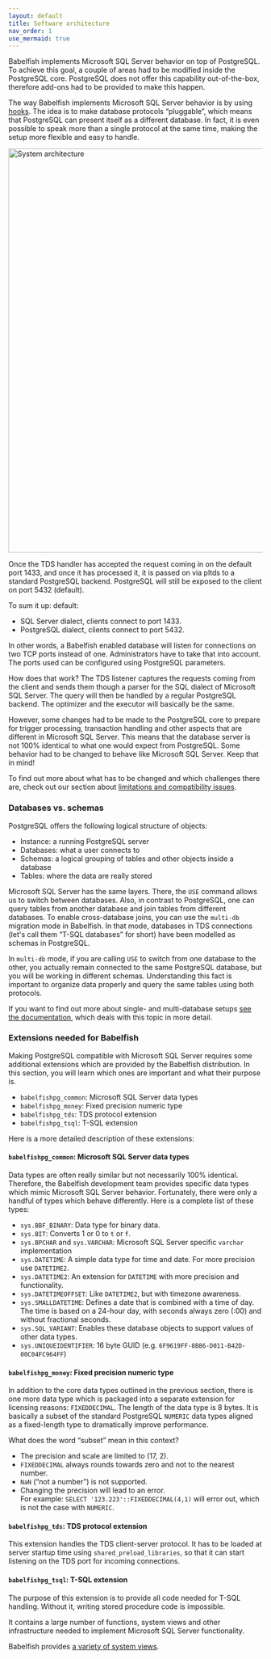 ```yaml
---
layout: default
title: Software architecture
nav_order: 1
use_mermaid: true
---
```


Babelfish implements Microsoft SQL Server behavior on top of PostgreSQL. To achieve this goal, a
couple of areas had to be modified inside the PostgreSQL core. PostgreSQL does
not offer this capability out-of-the-box, therefore add-ons had to be provided
to make this happen.

The way Babelfish implements Microsoft SQL Server behavior is by using
[hooks](/docs/internals/postgresql-hooks). The idea is to make database protocols &ldquo;pluggable&rdquo;,
which means that PostgreSQL can present itself as a different database. In fact, it
is even possible to speak more than a single protocol at the same time, making
the setup more flexible and easy to handle.

<img src="/assets/images/babel_architecture.png" title="System architecture" width="800"/>

Once the TDS handler has accepted the request coming in on the default port 1433,
and once it has processed it, it is passed on via pltds to a standard PostgreSQL backend.
PostgreSQL will still be exposed to the client on port 5432 (default).

To sum it up: default:

- SQL Server dialect, clients connect to port 1433.
- PostgreSQL dialect, clients connect to port 5432.

In other words, a Babelfish enabled database will listen for connections on two
TCP ports instead of one. Administrators have to take that into account. The ports
used can be configured using PostgreSQL parameters.

How does that work? The TDS listener captures the requests coming
from the client and sends them though a parser for the SQL dialect of Microsoft
SQL Server.  The query will then be handled by a regular PostgreSQL
backend. The optimizer and the executor will basically be the same.

However, some changes had to be made to the PostgreSQL core to prepare for
trigger processing, transaction handling and other aspects that are different in
Microsoft SQL Server.  This means that the database server is not 100% identical
to what one would expect from PostgreSQL.  Some behavior had to be changed to
behave like Microsoft SQL Server.  Keep that in mind!

To find out more about what has to be changed and which challenges there are, check
out our section about [limitations and compatibility issues](/docs/usage/limitations-of-babelfish).

### Databases vs. schemas

PostgreSQL offers the following logical structure of objects:

- Instance: a running PostgreSQL server
- Databases: what a user connects to
- Schemas: a logical grouping of tables and other objects inside a database
- Tables: where the data are really stored

Microsoft SQL Server has the same layers.  There, the `USE` command
allows us to switch between databases. Also, in contrast to PostgreSQL,
one can query tables from another database and join tables from different databases.
To enable cross-database joins, you can use the `multi-db` migration mode
in Babelfish.  In that mode, databases in TDS connections (let's call them
&ldquo;T-SQL databases&rdquo; for short) have been modelled as schemas in PostgreSQL.

In `multi-db` mode, if you are calling `USE` to switch from one
database to the other, you actually remain connected to the same
PostgreSQL database, but you will be working in different
schemas. Understanding this fact is important to organize data
properly and query the same tables using both protocols.

If you want to find out more about single- and multi-database
setups [see the documentation](/docs/installation/single-multiple),
which deals with this topic in more detail.

### Extensions needed for Babelfish

Making PostgreSQL compatible with Microsoft SQL Server requires some additional
extensions which are provided by the Babelfish distribution. In this section, you
will learn which ones are important and what their purpose is.

- `babelfishpg_common`: Microsoft SQL Server data types
- `babelfishpg_money`: Fixed precision numeric type
- `babelfishpg_tds`: TDS protocol extension
- `babelfishpg_tsql`: T-SQL extension

Here is a more detailed description of these extensions:

#### `babelfishpg_common`: Microsoft SQL Server data types

Data types are often really similar but not necessarily 100% identical.
Therefore, the Babelfish development team provides specific data types which
mimic Microsoft SQL Server behavior. Fortunately, there were only a handful of
types which behave differently. Here is a complete list of these types:

- `sys.BBF_BINARY`: Data type for binary data.
- `sys.BIT`: Converts 1 or 0 to `t` or `f`.
- `sys.BPCHAR` and `sys.VARCHAR`: Microsoft SQL Server specific `varchar` implementation
- `sys.DATETIME`: A simple data type for time and date. For more precision use
  `DATETIME2`.
- `sys.DATETIME2`: An extension for `DATETIME` with more
  precision and functionality.
- `sys.DATETIMEOFFSET`: Like `DATETIME2`, but with timezone awareness.
- `sys.SMALLDATETIME`: Defines a date that is combined with a time of day. The time
  is based on a 24-hour day, with seconds always zero (:00) and without
  fractional seconds.
- `sys.SQL_VARIANT`: Enables these database objects to support values of
  other data types.
- `sys.UNIQUEIDENTIFIER`: 16 byte GUID (e.g. `6F9619FF-8B86-D011-B42D-00C04FC964FF`)

#### `babelfishpg_money`: Fixed precision numeric type

In addition to the core data types outlined in the previous section, there is
one more data type which is packaged into a separate extension for licensing
reasons: `FIXEDDECIMAL`. The length of the data type is 8 bytes. It
is basically a subset of the standard PostgreSQL `NUMERIC` data types
aligned as a fixed-length type to dramatically improve performance.

What does the word &ldquo;subset&rdquo; mean in this context?

- The precision and scale are limited to (17, 2).
- `FIXEDDECIMAL` always rounds towards zero and not to the nearest number.
- `NaN` (&ldquo;not a number&rdquo;) is not supported.
- Changing the precision will lead to an error.  
  For example: `SELECT '123.223'::FIXEDDECIMAL(4,1)` will
  error out, which is not the case with `NUMERIC`.

#### `babelfishpg_tds`: TDS protocol extension

This extension handles the TDS client-server protocol.  It has to be loaded
at server startup time using `shared_preload_libraries`, so that it can start
listening on the TDS port for incoming connections.

#### `babelfishpg_tsql`: T-SQL extension

The purpose of this extension is to provide all code needed for T-SQL handling.
Without it, writing stored procedure code is impossible.

It contains a large number of functions, system views and other infrastructure
needed to implement Microsoft SQL Server functionality.

Babelfish provides [a variety of system views](/docs/internals/system-views).
